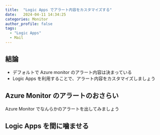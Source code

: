 ```yaml
---
title:  "Logic Apps でアラート内容をカスタマイズする"
date:   2024-04-11 14:34:25
categories: Monitor
author_profile: false
tags:
  - "Logic Apps"
  - Mail
---
```


## 結論

* デフォルトで Azure monitor のアラート内容は決まっている
* Logic Apps を利用することで、アラート内容をカスタマイズしましょう

## Azure Monitor のアラートのおさらい

Azure Monitor でなんらかのアラートを出してみましょう

## Logic Apps を間に噛ませる